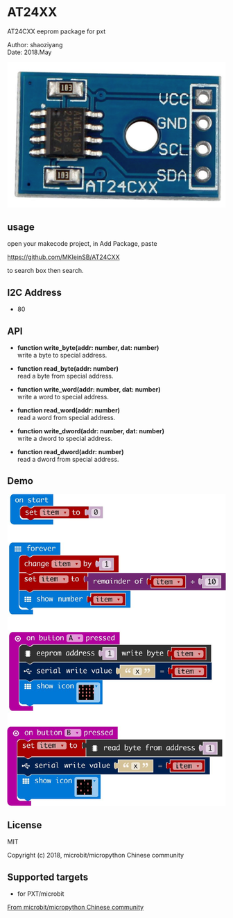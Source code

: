 # AT24XX

AT24CXX eeprom package for pxt

Author: shaoziyang  
Date:   2018.May  

![](at24.png)  


## usage

open your makecode project, in Add Package, paste  

https://github.com/MKleinSB/AT24CXX 

to search box then search.

## I2C Address  

- 80

## API

- **function write_byte(addr: number, dat: number)**  
write a byte to special address.

- **function read_byte(addr: number)**  
read a byte from special address.

- **function write_word(addr: number, dat: number)**  
write a word to special address.

- **function read_word(addr: number)**  
read a word from special address.

- **function write_dword(addr: number, dat: number)**  
write a dword to special address.

- **function read_dword(addr: number)**  
read a dword from special address.


## Demo

![](demo.jpg)

## License

MIT

Copyright (c) 2018, microbit/micropython Chinese community  

## Supported targets

* for PXT/microbit


[From microbit/micropython Chinese community](http://www.micropython.org.cn)
